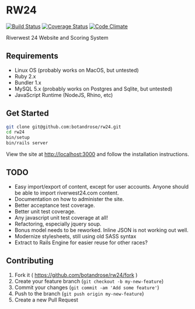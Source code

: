 # RW24

[![Build Status](https://travis-ci.org/botandrose/rw24.svg?branch=master)](https://travis-ci.org/botandrose/rw24)
[![Coverage Status](https://coveralls.io/repos/botandrose/rw24/badge.svg?branch=master&service=github)](https://coveralls.io/github/botandrose/rw24?branch=master)
[![Code Climate](https://codeclimate.com/github/botandrose/rw24/badges/gpa.svg)](https://codeclimate.com/github/botandrose/rw24)

Riverwest 24 Website and Scoring System

## Requirements

* Linux OS (probably works on MacOS, but untested)
* Ruby 2.x
* Bundler 1.x
* MySQL 5.x (probably works on Postgres and Sqlite, but untested)
* JavaScript Runtime (NodeJS, Rhino, etc)

## Get Started
```bash
git clone git@github.com:botandrose/rw24.git
cd rw24
bin/setup
bin/rails server
```
View the site at [http://localhost:3000](http://localhost:3000) and follow the installation instructions.

## TODO
* Easy import/export of content, except for user accounts. Anyone should be able to import riverwest24.com content.
* Documentation on how to administer the site.
* Better acceptance test coverage.
* Better unit test coverage.
* Any javascript unit test coverage at all!
* Refactoring, especially jquery soup.
* Bonus model needs to be reworked. Inline JSON is not working out well.
* Modernize stylesheets, still using old SASS syntax
* Extract to Rails Engine for easier reuse for other races?

## Contributing

1. Fork it ( https://github.com/botandrose/rw24/fork )
2. Create your feature branch (`git checkout -b my-new-feature`)
3. Commit your changes (`git commit -am 'Add some feature'`)
4. Push to the branch (`git push origin my-new-feature`)
5. Create a new Pull Request
